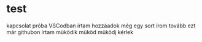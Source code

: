 # test
kapcsolat próba
VSCodban írtam
hozzáadok még egy sort
írom tovább 
ezt már githubon írtam
müködik
müköd
müködj kérlek

